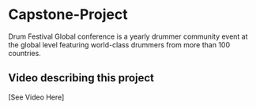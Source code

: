 # Capstone-Project
 Drum Festival Global conference is a yearly drummer community event at the global level featuring world-class drummers from more than 100 countries.

## Video describing this project

[See Video Here]


